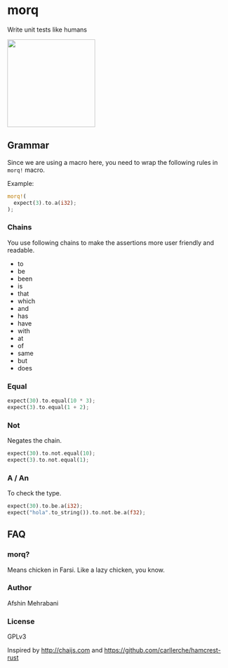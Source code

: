 # morq
Write unit tests like humans

<img src="http://clipart-library.com/images/qcBAnE68i.png" width="200" />



## Grammar

Since we are using a macro here, you need to wrap the following rules in `morq!` macro.

Example:  

```rust
morq!(
  expect(3).to.a(i32);
);
```


### Chains

You use following chains to make the assertions more user friendly and readable.

 - to
 - be
 - been
 - is
 - that
 - which
 - and
 - has
 - have
 - with
 - at
 - of
 - same
 - but
 - does

### Equal

```rust
expect(30).to.equal(10 * 3);
expect(3).to.equal(1 + 2);
```

### Not

Negates the chain.


```rust
expect(30).to.not.equal(10);
expect(3).to.not.equal(1);
```

### A / An

To check the type.

```rust
expect(30).to.be.a(i32);
expect("hola".to_string()).to.not.be.a(f32);
```

## FAQ

### morq?

Means chicken in Farsi. Like a lazy chicken, you know.

### Author

Afshin Mehrabani

### License

GPLv3  

Inspired by http://chaijs.com and https://github.com/carllerche/hamcrest-rust
